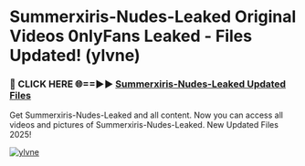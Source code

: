# Summerxiris-Nudes-Leaked Original Videos 0nlyFans Leaked - Files Updated! (ylvne)

<h3>🔴 CLICK HERE 🌐==►► <a href="https://tinyurl.com/5h6xmrr3" rel="nofollow">Summerxiris-Nudes-Leaked Updated Files</a></h3>

Get Summerxiris-Nudes-Leaked and all content. Now you can access all videos and pictures of Summerxiris-Nudes-Leaked. New Updated Files 2025!

[![ylvne](https://i.imgur.com/KVD873Z.gif)](https://tinyurl.com/5h6xmrr3)
